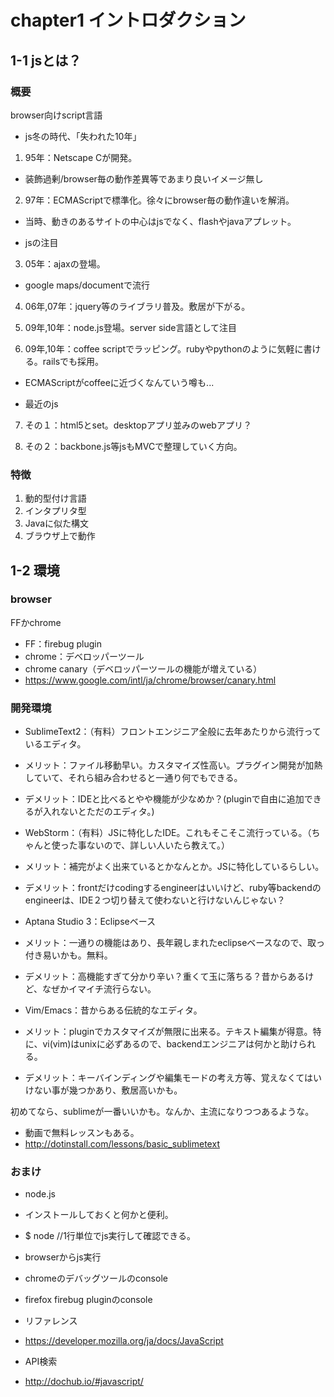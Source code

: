 # chapter1 イントロダクション

## 1-1 jsとは？

### 概要

browser向けscript言語

- js冬の時代、「失われた10年」

1) 95年：Netscape Cが開発。

  - 装飾過剰/browser毎の動作差異等であまり良いイメージ無し

2) 97年：ECMAScriptで標準化。徐々にbrowser毎の動作違いを解消。

  - 当時、動きのあるサイトの中心はjsでなく、flashやjavaアプレット。

- jsの注目

3) 05年：ajaxの登場。

  - google maps/documentで流行

4) 06年,07年：jquery等のライブラリ普及。敷居が下がる。

5) 09年,10年：node.js登場。server side言語として注目

6) 09年,10年：coffee scriptでラッピング。rubyやpythonのように気軽に書ける。railsでも採用。

  - ECMAScriptがcoffeeに近づくなんていう噂も...

- 最近のjs

7) その１：html5とset。desktopアプリ並みのwebアプリ？

8) その２：backbone.js等jsもMVCで整理していく方向。



### 特徴

1. 動的型付け言語
1. インタプリタ型
1. Javaに似た構文
1. ブラウザ上で動作

## 1-2 環境

### browser

FFかchrome
- FF：firebug plugin
- chrome：デベロッパーツール
 - chrome canary（デベロッパーツールの機能が増えている）
 - https://www.google.com/intl/ja/chrome/browser/canary.html

### 開発環境

- SublimeText2：（有料）フロントエンジニア全般に去年あたりから流行っているエディタ。
 - メリット：ファイル移動早い。カスタマイズ性高い。プラグイン開発が加熱していて、それら組み合わせると一通り何でもできる。
 - デメリット：IDEと比べるとやや機能が少なめか？(pluginで自由に追加できるが入れないとただのエディタ。)

- WebStorm：（有料）JSに特化したIDE。これもそこそこ流行っている。（ちゃんと使った事ないので、詳しい人いたら教えて。）
 - メリット：補完がよく出来ているとかなんとか。JSに特化しているらしい。
 - デメリット：frontだけcodingするengineerはいいけど、ruby等backendのengineerは、IDE２つ切り替えて使わないと行けないんじゃない？

- Aptana Studio 3：Eclipseベース
 - メリット：一通りの機能はあり、長年親しまれたeclipseベースなので、取っ付き易いかも。無料。
 - デメリット：高機能すぎて分かり辛い？重くて玉に落ちる？昔からあるけど、なぜかイマイチ流行らない。

- Vim/Emacs：昔からある伝統的なエディタ。
 - メリット：pluginでカスタマイズが無限に出来る。テキスト編集が得意。特に、vi(vim)はunixに必ずあるので、backendエンジニアは何かと助けられる。
 - デメリット：キーバインディングや編集モードの考え方等、覚えなくてはいけない事が幾つかあり、敷居高いかも。


初めてなら、sublimeが一番いいかも。なんか、主流になりつつあるような。
 - 動画で無料レッスンもある。
  - http://dotinstall.com/lessons/basic_sublimetext


### おまけ

- node.js
 - インストールしておくと何かと便利。
 - $ node //1行単位でjs実行して確認できる。

- browserからjs実行
 - chromeのデバッグツールのconsole
 - firefox firebug pluginのconsole

- リファレンス
 - https://developer.mozilla.org/ja/docs/JavaScript

- API検索
 - http://dochub.io/#javascript/

